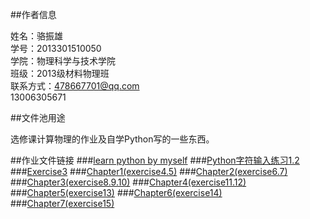 ##作者信息

姓名：骆振雄  
学号：2013301510050  
学院：物理科学与技术学院  
班级：2013级材料物理班  
联系方式：478667701@qq.com  
          13006305671  

##文件池用途

选修课计算物理的作业及自学Python写的一些东西。

##作业文件链接
###[learn python by myself](https://github.com/lzx78966/computationalphysics_N2013301510050/tree/master/learn-python)
###[Python字符输入练习1.2](https://github.com/lzx78966/computationalphysics_N2013301510050/blob/master/exercise1.2.py)
###[Exercise3](https://github.com/lzx78966/computationalphysics_N2013301510050/tree/master/Exercise3)
###[Chapter1(exercise4.5)](https://github.com/lzx78966/computationalphysics_N2013301510050/tree/master/Chapter1)
###[Chapter2(exercise6.7)](https://github.com/lzx78966/computationalphysics_N2013301510050/tree/master/Chapter2)
###[Chapter3(exercise8.9.10)](https://github.com/lzx78966/computationalphysics_N2013301510050/tree/master/Chapter3)
###[Chapter4(exercise11.12)](https://github.com/lzx78966/computationalphysics_N2013301510050/tree/master/Chapter4)
###[Chapter5(exercise13)](https://github.com/lzx78966/computationalphysics_N2013301510050/tree/master/Chapter5)
###[Chapter6(exercise14)](https://github.com/lzx78966/computationalphysics_N2013301510050/tree/master/Chapter6)
###[Chapter7(exercise15)](https://github.com/lzx78966/computationalphysics_N2013301510050/tree/master/Chapter7)
